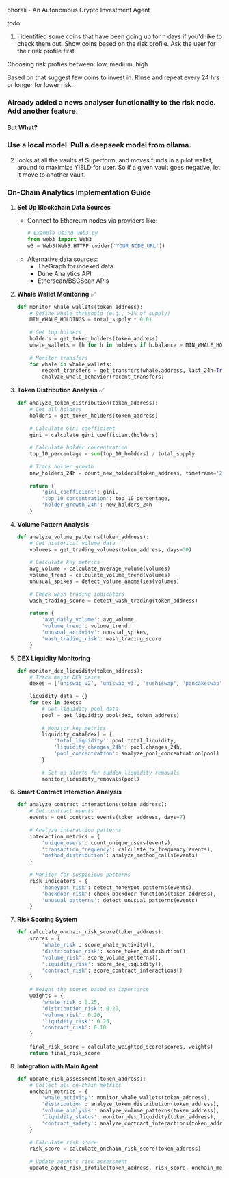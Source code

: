 bhorali - An Autonomous Crypto Investment Agent

todo:

 1.  I identified some coins that have been going up for n days if you'd like to check them out.
 Show coins based on the risk profile. Ask the user for their risk profile first.

 Choosing risk profies between: low, medium, high

Based on that suggest few coins to invest in.
Rinse and repeat every 24 hrs or longer for lower risk.

### Already added a news analyser functionality to the risk node. Add another feature.
#### But What?

### Use a local model. Pull a deepseek model from ollama.


2. looks at all the vaults at Superform, and moves funds in a pilot wallet, around to maximize YIELD for user. So if a given vault goes negative, let it move to another vault.

### On-Chain Analytics Implementation Guide

1. **Set Up Blockchain Data Sources**
   - Connect to Ethereum nodes via providers like:
     ```python
     # Example using web3.py
     from web3 import Web3
     w3 = Web3(Web3.HTTPProvider('YOUR_NODE_URL'))
     ```
   - Alternative data sources:
     - TheGraph for indexed data
     - Dune Analytics API
     - Etherscan/BSCScan APIs

2. **Whale Wallet Monitoring** ✅
   ```python
   def monitor_whale_wallets(token_address):
       # Define whale threshold (e.g., >1% of supply)
       MIN_WHALE_HOLDINGS = total_supply * 0.01
       
       # Get top holders
       holders = get_token_holders(token_address)
       whale_wallets = [h for h in holders if h.balance > MIN_WHALE_HOLDINGS]
       
       # Monitor transfers
       for whale in whale_wallets:
           recent_transfers = get_transfers(whale.address, last_24h=True)
           analyze_whale_behavior(recent_transfers)
   ```

3. **Token Distribution Analysis** ✅
   ```python
   def analyze_token_distribution(token_address):
       # Get all holders
       holders = get_token_holders(token_address)
       
       # Calculate Gini coefficient
       gini = calculate_gini_coefficient(holders)
       
       # Calculate holder concentration
       top_10_percentage = sum(top_10_holders) / total_supply
       
       # Track holder growth
       new_holders_24h = count_new_holders(token_address, timeframe='24h')
       
       return {
           'gini_coefficient': gini,
           'top_10_concentration': top_10_percentage,
           'holder_growth_24h': new_holders_24h
       }
   ```

4. **Volume Pattern Analysis**
   ```python
   def analyze_volume_patterns(token_address):
       # Get historical volume data
       volumes = get_trading_volumes(token_address, days=30)
       
       # Calculate key metrics
       avg_volume = calculate_average_volume(volumes)
       volume_trend = calculate_volume_trend(volumes)
       unusual_spikes = detect_volume_anomalies(volumes)
       
       # Check wash trading indicators
       wash_trading_score = detect_wash_trading(token_address)
       
       return {
           'avg_daily_volume': avg_volume,
           'volume_trend': volume_trend,
           'unusual_activity': unusual_spikes,
           'wash_trading_risk': wash_trading_score
       }
   ```

5. **DEX Liquidity Monitoring**
   ```python
   def monitor_dex_liquidity(token_address):
       # Track major DEX pairs
       dexes = ['uniswap_v2', 'uniswap_v3', 'sushiswap', 'pancakeswap']
       
       liquidity_data = {}
       for dex in dexes:
           # Get liquidity pool data
           pool = get_liquidity_pool(dex, token_address)
           
           # Monitor key metrics
           liquidity_data[dex] = {
               'total_liquidity': pool.total_liquidity,
               'liquidity_changes_24h': pool.changes_24h,
               'pool_concentration': analyze_pool_concentration(pool)
           }
           
           # Set up alerts for sudden liquidity removals
           monitor_liquidity_removals(pool)
   ```

6. **Smart Contract Interaction Analysis**
   ```python
   def analyze_contract_interactions(token_address):
       # Get contract events
       events = get_contract_events(token_address, days=7)
       
       # Analyze interaction patterns
       interaction_metrics = {
           'unique_users': count_unique_users(events),
           'transaction_frequency': calculate_tx_frequency(events),
           'method_distribution': analyze_method_calls(events)
       }
       
       # Monitor for suspicious patterns
       risk_indicators = {
           'honeypot_risk': detect_honeypot_patterns(events),
           'backdoor_risk': check_backdoor_functions(token_address),
           'unusual_patterns': detect_unusual_patterns(events)
       }
   ```

7. **Risk Scoring System**
   ```python
   def calculate_onchain_risk_score(token_address):
       scores = {
           'whale_risk': score_whale_activity(),
           'distribution_risk': score_token_distribution(),
           'volume_risk': score_volume_patterns(),
           'liquidity_risk': score_dex_liquidity(),
           'contract_risk': score_contract_interactions()
       }
       
       # Weight the scores based on importance
       weights = {
           'whale_risk': 0.25,
           'distribution_risk': 0.20,
           'volume_risk': 0.20,
           'liquidity_risk': 0.25,
           'contract_risk': 0.10
       }
       
       final_risk_score = calculate_weighted_score(scores, weights)
       return final_risk_score
   ```

8. **Integration with Main Agent**
   ```python
   def update_risk_assessment(token_address):
       # Collect all on-chain metrics
       onchain_metrics = {
           'whale_activity': monitor_whale_wallets(token_address),
           'distribution': analyze_token_distribution(token_address),
           'volume_analysis': analyze_volume_patterns(token_address),
           'liquidity_status': monitor_dex_liquidity(token_address),
           'contract_safety': analyze_contract_interactions(token_address)
       }
       
       # Calculate risk score
       risk_score = calculate_onchain_risk_score(token_address)
       
       # Update agent's risk assessment
       update_agent_risk_profile(token_address, risk_score, onchain_metrics)
   ```

